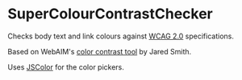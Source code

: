 # SuperColourContrastChecker
Checks body text and link colours against [WCAG 2.0](http://www.w3.org/TR/WCAG20/) specifications.

Based on WebAIM's [color contrast tool](http://webaim.org/resources/contrastchecker/) by Jared Smith.

Uses [JSColor](http://jscolor.com/) for the color pickers.

